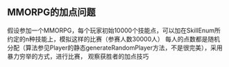 ## MMORPG的加点问题
假设参加一个MMORPG，每个玩家初始10000个技能点，可以加在SkillEnum所约定的n种技能上，模拟这样的比赛（参赛人数30000人）
每人的点数都是随机分配（算法参见Player的静态generateRandomPlayer方法，不是很完美），采用暴力穷举的方式，进行比赛，
观察获胜者的加点技巧